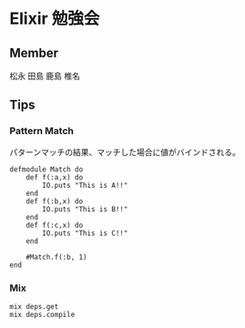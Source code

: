 # Elixir 勉強会
## Member
松永
田島
鹿島
椎名

## Tips

### Pattern Match
パターンマッチの結果、マッチした場合に値がバインドされる。
```
defmodule Match do
	def f(:a,x) do
		IO.puts "This is A!!"
	end
	def f(:b,x) do
		IO.puts "This is B!!"
	end
	def f(:c,x) do
		IO.puts "This is C!!"
	end

	#Match.f(:b, 1)
end
```

### Mix 
```
mix deps.get
mix deps.compile
```